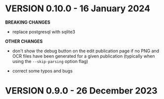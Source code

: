 # VERSION 0.10.0 - 16 January 2024

**BREAKING CHANGES**

- replace postgresql with sqlite3

**OTHER CHANGES**

- don't show the debug button on the edit publication page if no PNG and OCR files have been generated for a given publication (typically when using the `--skip-parsing` option flag)

- correct some typos and bugs

# VERSION 0.9.0 - 26 December 2023
